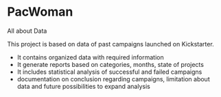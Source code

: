 # PacWoman
 All about Data

This project is based on data of past campaigns launched on Kickstarter. 

- It contains organized data with required information
- It generate reports based on categories, months, state of projects
- It includes statistical analysis of successful and failed campaigns
- documentation on conclusion regarding campaigns, limitation about data and future possibilities to expand analysis
